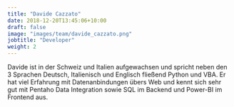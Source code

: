```yaml
---
title: "Davide Cazzato"
date: 2018-12-20T13:45:06+10:00
draft: false
image: "images/team/davide_cazzato.png"
jobtitle: "Developer"
weight: 2
---
```


Davide ist in der Schweiz und Italien aufgewachsen und spricht neben den 3 Sprachen Deutsch, Italienisch und Englisch fließend Python und VBA. Er hat viel Erfahrung mit Datenanbindungen übers Web und kennt sich sehr gut mit Pentaho Data Integration sowie SQL im Backend und Power-BI im Frontend aus.
